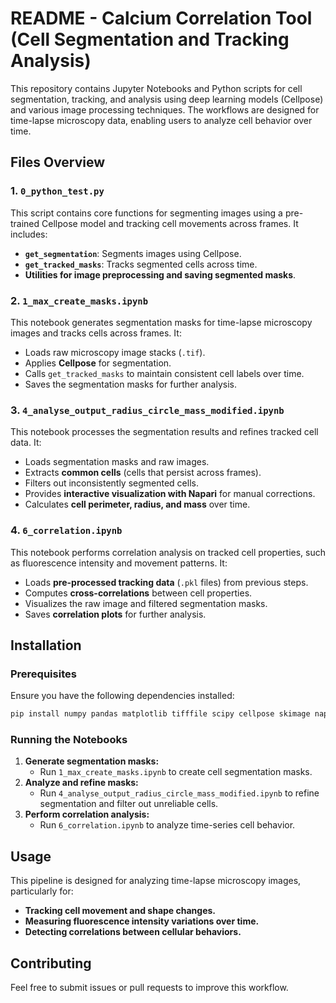 # README - Calcium Correlation Tool (Cell Segmentation and Tracking Analysis)

This repository contains Jupyter Notebooks and Python scripts for cell segmentation, tracking, and analysis using deep learning models (Cellpose) and various image processing techniques. The workflows are designed for time-lapse microscopy data, enabling users to analyze cell behavior over time.

## Files Overview

### 1. `0_python_test.py`
This script contains core functions for segmenting images using a pre-trained Cellpose model and tracking cell movements across frames. It includes:
- **`get_segmentation`**: Segments images using Cellpose.
- **`get_tracked_masks`**: Tracks segmented cells across time.
- **Utilities for image preprocessing and saving segmented masks**.

### 2. `1_max_create_masks.ipynb`
This notebook generates segmentation masks for time-lapse microscopy images and tracks cells across frames. It:
- Loads raw microscopy image stacks (`.tif`).
- Applies **Cellpose** for segmentation.
- Calls `get_tracked_masks` to maintain consistent cell labels over time.
- Saves the segmentation masks for further analysis.

### 3. `4_analyse_output_radius_circle_mass_modified.ipynb`
This notebook processes the segmentation results and refines tracked cell data. It:
- Loads segmentation masks and raw images.
- Extracts **common cells** (cells that persist across frames).
- Filters out inconsistently segmented cells.
- Provides **interactive visualization with Napari** for manual corrections.
- Calculates **cell perimeter, radius, and mass** over time.

### 4. `6_correlation.ipynb`
This notebook performs correlation analysis on tracked cell properties, such as fluorescence intensity and movement patterns. It:
- Loads **pre-processed tracking data** (`.pkl` files) from previous steps.
- Computes **cross-correlations** between cell properties.
- Visualizes the raw image and filtered segmentation masks.
- Saves **correlation plots** for further analysis.

## Installation
### Prerequisites
Ensure you have the following dependencies installed:
```bash
pip install numpy pandas matplotlib tifffile scipy cellpose skimage napari tqdm networkx
```

### Running the Notebooks
1. **Generate segmentation masks:**
   - Run `1_max_create_masks.ipynb` to create cell segmentation masks.
2. **Analyze and refine masks:**
   - Run `4_analyse_output_radius_circle_mass_modified.ipynb` to refine segmentation and filter out unreliable cells.
3. **Perform correlation analysis:**
   - Run `6_correlation.ipynb` to analyze time-series cell behavior.

## Usage
This pipeline is designed for analyzing time-lapse microscopy images, particularly for:
- **Tracking cell movement and shape changes.**
- **Measuring fluorescence intensity variations over time.**
- **Detecting correlations between cellular behaviors.**

## Contributing
Feel free to submit issues or pull requests to improve this workflow.
